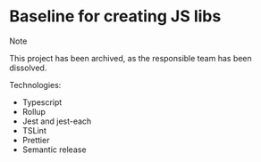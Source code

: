 # Baseline for creating JS libs

> [!NOTE]
> This project has been archived, as the responsible team has been dissolved.

Technologies:

- Typescript
- Rollup
- Jest and jest-each
- TSLint
- Prettier
- Semantic release
